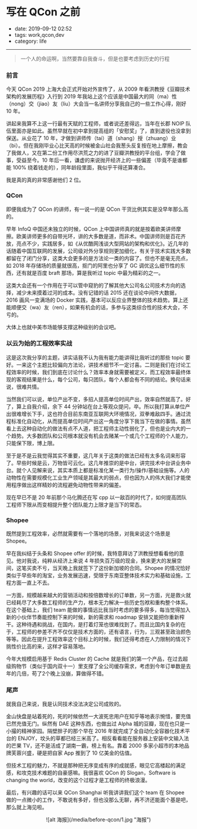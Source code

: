 # 写在 QCon 之前

- date: 2019-09-12 02:52
- tags: work,qcon,dev
- category: life

-------------------

> 一个人的命运啊，当然要靠自我奋斗，但是也要考虑到历史的行程

### 前言

今天 QCon 2019 上海大会正式开始对外宣传了，从 2009 年看洪教授《豆瓣技术架构的发展历程》入行到 2019 年我站上这个应该是中国最大的同（ma）性（nong）交（jiao）友（liu）大会当一名讲师分享我自己的一些工作心得，刚好 10 年。

讲起来我算不上这一行最有天赋的工程师，或者说还差得远，当年在长郡 NOIP 队伍里面亦是如此。虽然早就在初中拿到提高组的「安慰奖」了，直到退役也没拿到保送。从业花了 10 年，才做到讲师传（tai）道（shang）授（zhuang）业（bi）。但在我刚毕业心比天高的时候被金山社会我葱头反复按在地上摩擦，教会了我做人，又在第二份工作用尽洪荒之力的进了豆瓣洪教授的平台组，学会了做事，受益至今。10 年后一看，谦虚的来说抛开经济上的一些偏差（毕竟不是谁都能 100% 绕着钱走的），同年龄段里面，我似乎干得还算凑合。

我是真的真的非常感谢他们 2 位。

### QCon

即便我成为了 QCon 的讲师，有一说一的是 QCon 干货比例其实是没早年那么高的。

早年 InfoQ 中国还未独立的时候，QCon 上中国讲师真的就是按着欧美讲师摩擦。欧美讲师更多的自带光环，讲的大多数是道，而非术。中国讲师则是百花齐放，亮点不少，实践居多，如《从优酷网浅谈大型网站的架构和优化》。近几年的话随着中国互联网的发展，公司级对外分享规则更加细化，有关于技术实践大多数都留在了闭门分享，这类大会更多的是方法论一类的内容了。但也不是毫无亮点，如 2018 年存储场的质量就很高，抠门的阿里也分享了 GC 调优这么细节性的东西，还有就是百度 braft 那场，算是我听过 topic 中最为精彩的之一。

这类大会还有一个作用在于可以管中窥豹的了解其他大公司名公司技术方向的选择，减少未来摸着过河的成本。没有记错的话 2015 还在谈论中间件大数据，2016 画风一变满场的 Docker 实践，基本可以反应业界整体的技术趋势。算上还能顺便交（wa）友（ren），如果有机会的话，多参与这类综合性的技术大会，不亏的。

大体上也就中美市场能够支撑这种级别的会议吧。

### 以云为始的工程效率实战

这是这次我分享的主题，讲实话我不认为我有能力能讲得比我听过的那些 topic 要好。一来这个主题比较偏向方法论，讲技术细节不一定讨喜。二则是我们在讨论工程效率的时候，我们到底在讨论什么？效率本身就需要被定义，而工程效率最终体现的客观结果是什么，每个公司，每只团队，每个人都会有不同的结论。换句话来说，很难共情。

当然我们可以说，单位产出不变，多招人提高单位时间产出，效率自然就高了。好了，算上自我介绍，余下 44 分钟站在台上等观众提问，卒。所以我打算从单位产出很难增长下手，这也符合目前东南亚互联网大环境情况，双拳难敌四手。通过流程标准化自动化，从而提高单位时间产出这一角度分享下我当下在做的事情。虽然看上去这种自动化的做法有点不人道，把工程师主动性弱化了，但也是业内大的一个趋势。大多数团队和公司根本就没有机会去赌某一个或几个工程师的个人能力，只能保下限，博上限。

至于是不是云我觉得其实不重要，这几年关于这类的做法已经有太多名词来形容了。早些时候是云，万物皆可云化。这几年推崇的是中台，讲完技术中台讲业务中台。就个人见解来说，其实本质上都是标准化某一类行为/操作/基础设施等。人的动物性在需要规模化工业生产领域是其最大的弱点，但也因为人的伟大我们才能使用程序做出这样精妙的流程避免动物性带来的偏差。

现在早已不是 20 年前那个马化腾还在写 cpp 以一敌百的时代了，如何提高团队工程师下限从而变相提升整个团队能力上限才是当下的常态。

### Shopee

既然提到工程效率，必然就需要有一个落地的场景，对我来说这个场景是 Shopee。

早在我纠结于头条和 Shopee offer 的时候，我特意拜访了洪教授想看看他的意见。他对我说，纯粹从经济上来说 4 年损失百万级的现金，换来更大的发展空间，这笔买卖不亏，当天晚上我就签下了这份新加坡的合同。Shopee 的情况恰好类似于早些年的淘宝，业务发展迅速，受限于东南亚整体技术实力和基础设施，工程方面一直上不去。

一方面，规模越来越大的营销活动和按倍数增长的订单数，另一方面，光是救火就已经耗尽了大多数工程师的生产力，根本无力解决一些历史包袱和重构整个体系。在这个基础上，我们 team 能做的事情远比我当时考虑的要多得多，每当觉得加入新的小伙伴节奏能控制下来的时候，新的需求和 roadmap 安排又能把你重新榨干。这种待遇和挑战，在国内，是打着灯笼也很难找到了。而且比国内复杂的在于，工程师的参差不齐不仅仅是技术方面的，还有语言，行为，三观甚至政治颜色等等。因此在提升工程效率这个目标上的时候，我们还得考虑在人力限制的情况下挑性价比高的来，这样才容易落地。

今年大规模启用基于 Redis Cluster 的 Cache 就是我们的第一个产品，在过去超级购物节（类似于国内双十一）里支撑了全公司缓存需求，考虑到今年订单数是去年的几倍，苟了2个晚上没崩，算做得不错。

### 尾声

就我自己来说，我是认同技术没法决定公司成败的。

金山快盘是站着死的，死的时候依然一大波死忠用户在知乎等地表示惋惜，要充值已然充值无门。纵然有 DAE 这种东西，也做出过 Alpha 城的豆瓣，现在也只是一小撮的精神家园。隔壁胖子的那个早在 2016 年就完成了全自动化全容器化技术平台的 ENJOY，坟头的草都已经三米高了。相反看看能在服务器上安装中文输入法的芒果 TV，还不是活成了湖南一霸，榜上有名。靠着 2000 多家小超市的本地品牌芙蓉兴盛，硬是把自家 App 推到了 10 亿美金的估值。

但技术工程的魅力，不就是那种把无序变成有序的成就感，眼见它高楼起的满足感，和攻克技术难题的自豪感嘛。我很喜欢 QCon 的 Slogan，Software is changing the world，改变的这个过程才是工程师的终极浪漫。

最后，有兴趣的话可以来 QCon Shanghai 听我讲讲我们这个 team 在 Shopee 做的一点微小的工作，不敢说有多好，但也没那么无聊，再不济还能面个基是吧，那么就上海见啦。

<center>![alt 海报](/media/before-qcon/1.jpg "海报")</center>